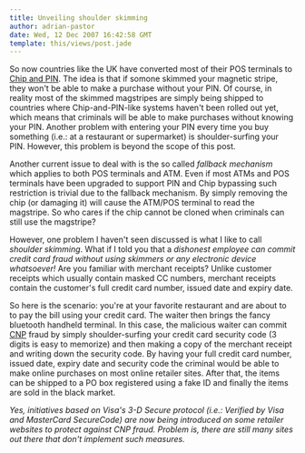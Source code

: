 ```yaml
---
title: Unveiling shoulder skimming
author: adrian-pastor
date: Wed, 12 Dec 2007 16:42:58 GMT
template: this/views/post.jade
---
```


So now countries like the UK have converted most of their POS terminals to [Chip and PIN](http://www.chipandspin.co.uk/spin.pdf). The idea is that if somone skimmed your magnetic stripe, they won't be able to make a purchase without your PIN. Of course, in reality most of the skimmed magstripes are simply being shipped to countries where Chip-and-PIN-like systems haven't been rolled out yet, which means that criminals will be able to make purchases without knowing your PIN. Another problem with entering your PIN every time you buy something (i.e.: at a restaurant or supermarket) is shoulder-surfing your PIN. However, this problem is beyond the scope of this post.

Another current issue to deal with is the so called _fallback mechanism_ which applies to both POS terminals and ATM. Even if most ATMs and POS terminals have been upgraded to support PIN and Chip bypassing such restriction is trivial due to the fallback mechanism. By simply removing the chip (or damaging it) will cause the ATM/POS terminal to read the magstripe. So who cares if the chip cannot be cloned when criminals can still use the magstripe?

However, one problem I haven't seen discussed is what I like to call _shoulder skimming_. What if I told you that a _dishonest employee can commit credit card fraud without using skimmers or any electronic device whatsoever!_ Are you familiar with merchant receipts? Unlike customer receipts which usually contain masked CC numbers, merchant receipts contain the customer's full credit card number, issued date and expiry date.

So here is the scenario: you're at your favorite restaurant and are about to to pay the bill using your credit card.  The waiter then brings the fancy bluetooth handheld terminal. In this case, the malicious waiter can commit [CNP](http://www.google.co.uk/search?hl=en&q=define%3Acard+not+present&btnG=Search&meta=) fraud by simply shoulder-surfing your credit card security code (3 digits is easy to memorize) and then making a copy of the merchant receipt and writing down the security code. By having your full credit card number, issued date, expiry date and security code the criminal would be able to make online purchases on most online retailer sites. After that, the items can be shipped to a PO box registered using a fake ID and finally the items are sold in the black market.

_Yes, initiatives based on Visa's 3-D Secure protocol (i.e.: Verified by Visa and MasterCard SecureCode) are now being introduced on some retailer websites to protect against CNP fraud. Problem is, there are still many sites out there that don't implement such measures._
